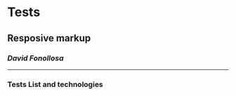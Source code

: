 # Tests #

## Resposive markup

### _David Fonollosa_
- ----------------------
### Tests List and technologies




